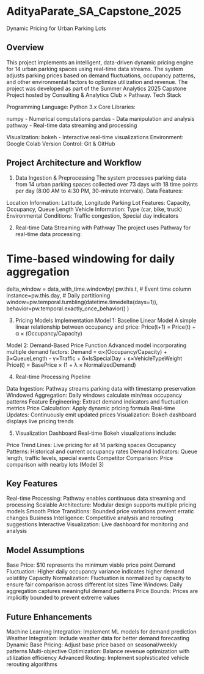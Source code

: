 # AdityaParate_SA_Capstone_2025

Dynamic Pricing for Urban Parking Lots
## Overview
This project implements an intelligent, data-driven dynamic pricing engine for 14 urban parking spaces using real-time data streams. The system adjusts parking prices based on demand fluctuations, occupancy patterns, and other environmental factors to optimize utilization and revenue.
The project was developed as part of the Summer Analytics 2025 Capstone Project hosted by Consulting & Analytics Club × Pathway.
Tech Stack

Programming Language: Python 3.x
Core Libraries:

numpy - Numerical computations
pandas - Data manipulation and analysis
pathway - Real-time data streaming and processing


Visualization: bokeh - Interactive real-time visualizations
Environment: Google Colab
Version Control: Git & GitHub

## Project Architecture and Workflow

1. Data Ingestion & Preprocessing
The system processes parking data from 14 urban parking spaces collected over 73 days with 18 time points per day (8:00 AM to 4:30 PM, 30-minute intervals).
Data Features:

Location Information: Latitude, Longitude
Parking Lot Features: Capacity, Occupancy, Queue Length
Vehicle Information: Type (car, bike, truck)
Environmental Conditions: Traffic congestion, Special day indicators

2. Real-time Data Streaming with Pathway
The project uses Pathway for real-time data processing:

# Time-based windowing for daily aggregation
delta_window = data_with_time.windowby(
    pw.this.t,  # Event time column
    instance=pw.this.day,  # Daily partitioning
    window=pw.temporal.tumbling(datetime.timedelta(days=1)),
    behavior=pw.temporal.exactly_once_behavior()
)

3. Pricing Models Implementation
Model 1: Baseline Linear Model
A simple linear relationship between occupancy and price:
Price(t+1) = Price(t) + α × (Occupancy/Capacity)

Model 2: Demand-Based Price Function
Advanced model incorporating multiple demand factors:
Demand = α×(Occupancy/Capacity) + β×QueueLength - γ×Traffic + δ×IsSpecialDay + ε×VehicleTypeWeight
Price(t) = BasePrice × (1 + λ × NormalizedDemand)

4. Real-time Processing Pipeline

Data Ingestion: Pathway streams parking data with timestamp preservation
Windowed Aggregation: Daily windows calculate min/max occupancy patterns
Feature Engineering: Extract demand indicators and fluctuation metrics
Price Calculation: Apply dynamic pricing formula
Real-time Updates: Continuously emit updated prices
Visualization: Bokeh dashboard displays live pricing trends

5. Visualization Dashboard
Real-time Bokeh visualizations include:

Price Trend Lines: Live pricing for all 14 parking spaces
Occupancy Patterns: Historical and current occupancy rates
Demand Indicators: Queue length, traffic levels, special events
Competitor Comparison: Price comparison with nearby lots (Model 3)

## Key Features

Real-time Processing: Pathway enables continuous data streaming and processing
Scalable Architecture: Modular design supports multiple pricing models
Smooth Price Transitions: Bounded price variations prevent erratic changes
Business Intelligence: Competitive analysis and rerouting suggestions
Interactive Visualization: Live dashboard for monitoring and analysis

## Model Assumptions

Base Price: $10 represents the minimum viable price point
Demand Fluctuation: Higher daily occupancy variance indicates higher demand volatility
Capacity Normalization: Fluctuation is normalized by capacity to ensure fair comparison across different lot sizes
Time Windows: Daily aggregation captures meaningful demand patterns
Price Bounds: Prices are implicitly bounded to prevent extreme values

## Future Enhancements

Machine Learning Integration: Implement ML models for demand prediction
Weather Integration: Include weather data for better demand forecasting
Dynamic Base Pricing: Adjust base price based on seasonal/weekly patterns
Multi-objective Optimization: Balance revenue optimization with utilization efficiency
Advanced Routing: Implement sophisticated vehicle rerouting algorithms
